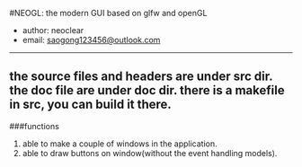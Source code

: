 #NEOGL: the modern GUI based on glfw and openGL
- author: neoclear
- email: saogong123456@outlook.com
---
the source files and headers are under src dir.
the doc file are under doc dir.
there is a makefile in src, you can build it there.
---
###functions
1. able to make a couple of windows in the application.
2. able to draw buttons on window(without the event handling models).
